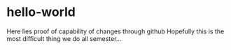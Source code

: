 # hello-world
Here lies proof of capability of changes through github
Hopefully this is the most difficult thing we do all semester...

